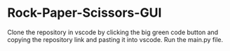 # Rock-Paper-Scissors-GUI

Clone the repository in vscode by clicking the big green code button and copying the repository link and pasting it into vscode. Run the main.py file.
